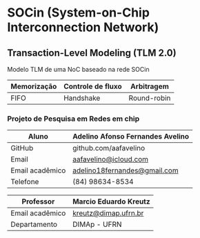# SOCin (System-on-Chip Interconnection Network) 

## Transaction-Level Modeling (TLM 2.0)

Modelo TLM de uma NoC baseado na rede SOCin

|    Memorização    |  Controle de fluxo |  Arbitragem  |
|-------------------|--------------------|--------------|
|		FIFO		|	   Handshake	 |  Round-robin	|

### Projeto de Pesquisa em Redes em chip

|  Aluno                        | Adelino Afonso Fernandes Avelino  |
|-------------------------------|-----------------------------------|
|  GitHub                       |  github.com/aafavelino            |
|  Email               			|  aafavelino@icloud.com            |
|  Email acadêmico 				|  adelino18fernandes@gmail.com     |
|  Telefone						|  (84) 98634-8534					|


|  Professor                    | Marcio Eduardo Kreutz             |
|-------------------------------|-----------------------------------|
|  Email acadêmico 				|  kreutz@dimap.ufrn.br             |
|  Departamento 				|  DIMAp - UFRN 					|
